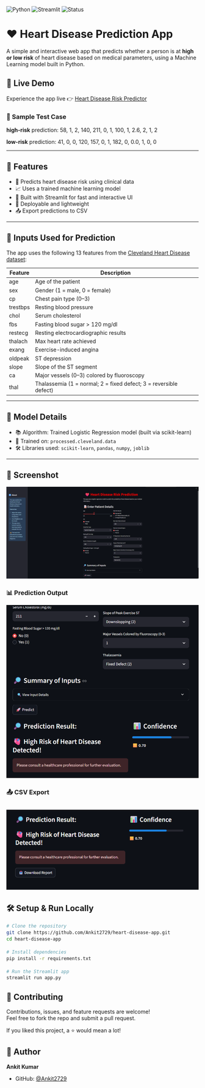 ![Python](https://img.shields.io/badge/Python-3.10-blue.svg)
![Streamlit](https://img.shields.io/badge/Built%20with-Streamlit-ff69b4.svg)
![Status](https://img.shields.io/badge/Status-Deployed-brightgreen)


# ❤️ Heart Disease Prediction App

A simple and interactive web app that predicts whether a person is at **high or low risk** of heart disease based on medical parameters, using a Machine Learning model built in Python.
## 🚀 Live Demo

Experience the app live 👉 [Heart Disease Risk Predictor](https://heart-disease-app-9tjbz6xoedfgzqbrjaekgs.streamlit.app/)

### 🧪 Sample Test Case

**high-risk** prediction:
58, 1, 2, 140, 211, 0, 1, 100, 1, 2.6, 2, 1, 2

**low-risk** prediction:
41, 0, 0, 120, 157, 0, 1, 182, 0, 0.0, 1, 0, 0

---

## 🚀 Features

- 🔢 Predicts heart disease risk using clinical data
- 📈 Uses a trained machine learning model
- 🧠 Built with Streamlit for fast and interactive UI
- 💾 Deployable and lightweight
- 📤 Export predictions to CSV

---

## 🧪 Inputs Used for Prediction

The app uses the following 13 features from the [Cleveland Heart Disease dataset](https://archive.ics.uci.edu/ml/datasets/heart+Disease):

| Feature | Description |
|--------|-------------|
| age | Age of the patient |
| sex | Gender (1 = male, 0 = female) |
| cp | Chest pain type (0–3) |
| trestbps | Resting blood pressure |
| chol | Serum cholesterol |
| fbs | Fasting blood sugar > 120 mg/dl |
| restecg | Resting electrocardiographic results |
| thalach | Max heart rate achieved |
| exang | Exercise-induced angina |
| oldpeak | ST depression |
| slope | Slope of the ST segment |
| ca | Major vessels (0–3) colored by fluoroscopy |
| thal | Thalassemia (1 = normal; 2 = fixed defect; 3 = reversible defect) |

---

## 🤖 Model Details

- 📚 Algorithm: Trained Logistic Regression model (built via scikit-learn)
- 🧠 Trained on: `processed.cleveland.data`
- 🛠 Libraries used: `scikit-learn`, `pandas`, `numpy`, `joblib`

---

## 📸 Screenshot

![App Screenshot](s_lit.png) 
### 📊 Prediction Output
![Prediction Result](s_lit2.png)

### 📤 CSV Export
![Export Button](s_lit4.png)
---

## 🛠 Setup & Run Locally

```bash
# Clone the repository
git clone https://github.com/Ankit2729/heart-disease-app.git
cd heart-disease-app

# Install dependencies
pip install -r requirements.txt

# Run the Streamlit app
streamlit run app.py

```
## 🤝 Contributing

Contributions, issues, and feature requests are welcome!  
Feel free to fork the repo and submit a pull request.

If you liked this project, a ⭐️ would mean a lot!


## 👤 Author

**Ankit Kumar**

- GitHub: [@Ankit2729](https://github.com/Ankit2729)


